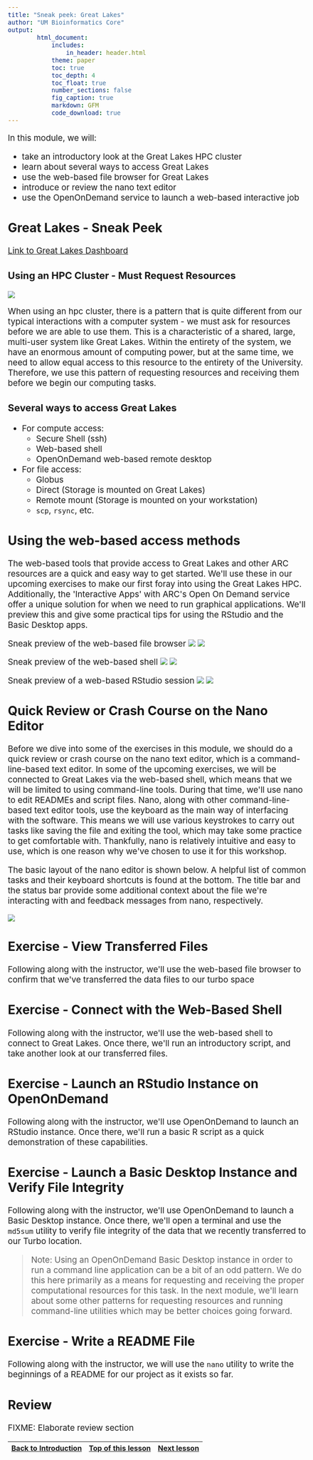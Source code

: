 ```yaml
---
title: "Sneak peek: Great Lakes"
author: "UM Bioinformatics Core"
output:
        html_document:
            includes:
                in_header: header.html
            theme: paper
            toc: true
            toc_depth: 4
            toc_float: true
            number_sections: false
            fig_caption: true
            markdown: GFM
            code_download: true
---
```

<style type="text/css">
body{ /* Normal  */
      font-size: 14pt;
  }
pre {
  font-size: 12pt
}
</style>

In this module, we will:

* take an introductory look at the Great Lakes HPC cluster
* learn about several ways to access Great Lakes
* use the web-based file browser for Great Lakes
* introduce or review the nano text editor
* use the OpenOnDemand service to launch a web-based interactive job

## Great Lakes - Sneak Peek

[Link to Great Lakes Dashboard](https://greatlakes.arc-ts.umich.edu)

### Using an HPC Cluster - Must Request Resources

![](images/Module03a_ask_for_resources.png)

When using an hpc cluster, there is a pattern that is quite different from our typical interactions with a computer system - we must ask for resources before we are able to use them. This is a characteristic of a shared, large, multi-user system like Great Lakes. Within the entirety of the system, we have an enormous amount of computing power, but at the same time, we need to allow equal access to this resource to the entirety of the University. Therefore, we use this pattern of requesting resources and receiving them before we begin our computing tasks.

### Several ways to access Great Lakes

- For compute access:
    - Secure Shell (ssh)
    - Web-based shell
    - OpenOnDemand web-based remote desktop
- For file access:
    - Globus
    - Direct (Storage is mounted on Great Lakes)
    - Remote mount (Storage is mounted on your workstation)
    - `scp`, `rsync`, etc.

## Using the web-based access methods

The web-based tools that provide access to Great Lakes and other ARC resources are a quick and easy way to get started. We'll use these in our upcoming exercises to make our first foray into using the Great Lakes HPC. Additionally, the 'Interactive Apps' with ARC's Open On Demand service offer a unique solution for when we need to run graphical applications. We'll preview this and give some practical tips for using the RStudio and the Basic Desktop apps.


Sneak preview of the web-based file browser
![](images/Module03a_accessing_web_based_file_browser.png)
![](images/Module03a_preview_web_based_file_browser.png)

Sneak preview of the web-based shell
![](images/Module03a_accessing_web_based_shell.png)
![](images/Module03a_preview_web_based_shell.png)

Sneak preview of a web-based RStudio session
![](images/Module03a_accessing_interactive_rstudio.png)
![](images/Module03a_preview_interactive_rstudio.png)


## Quick Review or Crash Course on the Nano Editor

Before we dive into some of the exercises in this module, we should do a quick review or crash course on the nano text editor, which is a command-line-based text editor. In some of the upcoming exercises, we will be connected to Great Lakes via the web-based shell, which means that we will be limited to using command-line tools. During that time, we'll use nano to edit READMEs and script files. Nano, along with other command-line-based text editor tools, use the keyboard as the main way of interfacing with the software. This means we will use various keystrokes to carry out tasks like saving the file and exiting the tool, which may take some practice to get comfortable with. Thankfully, nano is relatively intuitive and easy to use, which is one reason why we've chosen to use it for this workshop.

The basic layout of the nano editor is shown below. A helpful list of common tasks and their keyboard shortcuts is found at the bottom. The title bar and the status bar provide some additional context about the file we're interacting with and feedback messages from nano, respectively.

![](images/Module03a_nano_editor_layout.png)

## Exercise - View Transferred Files

Following along with the instructor, we'll use the web-based file browser to confirm that we've transferred the data files to our turbo space

## Exercise - Connect with the Web-Based Shell

Following along with the instructor, we'll use the web-based shell to connect to Great Lakes. Once there, we'll run an introductory script, and take another look at our transferred files.

## Exercise - Launch an RStudio Instance on OpenOnDemand

Following along with the instructor, we'll use OpenOnDemand to launch an RStudio instance. Once there, we'll run a basic R script as a quick demonstration of these capabilities.

## Exercise - Launch a Basic Desktop Instance and Verify File Integrity

Following along with the instructor, we'll use OpenOnDemand to launch a Basic Desktop instance. Once there, we'll open a terminal and use the `md5sum` utility to verify file integrity of the data that we recently transferred to our Turbo location.

>Note: Using an OpenOnDemand Basic Desktop instance in order to run a command line application can be a bit of an odd pattern. We do this here primarily as a means for requesting and receiving the proper computational resources for this task. In the next module, we'll learn about some other patterns for requesting resources and running command-line utilities which may be better choices going forward.

## Exercise - Write a README File

Following along with the instructor, we will use the `nano` utility to write the beginnings of a README for our project as it exists so far.

## Review

FIXME: Elaborate review section




| [Back to Introduction](Module00_Introduction.html) | [Top of this lesson](#top) | [Next lesson](Module03b_great_lakes_cluster.html) |
| :--- | :----: | ---: |
